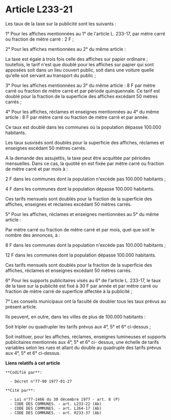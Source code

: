 # Article L233-21

Les taux de la taxe sur la publicité sont les suivants :

1° Pour les affiches mentionnées au 1° de l'article L. 233-17, par mètre carré ou fraction de mètre carré : 2 F ;

2° Pour les affiches mentionnées au 2° du même article :

La taxe est égale à trois fois celle des affiches sur papier ordinaire ; toutefois, le tarif n'est que doublé pour les
affiches sur papier qui sont apposées soit dans un lieu couvert public, soit dans une voiture quelle qu'elle soit servant au
transport du public ;

3° Pour les affiches mentionnées au 3° du même article : 8 F par mètre carré ou fraction de mètre carré et par période
quinquennale. Ce tarif est doublé pour la fraction de la superficie des affiches excédant 50 mètres carrés ;

4° Pour les affiches, réclames et enseignes mentionnées au 4° du même article : 8 F par mètre carré ou fraction de mètre
carré et par année.

Ce taux est doublé dans les communes où la population dépasse 100.000 habitants.

Les taux susvisés sont doublés pour la superficie des affiches, réclames et enseignes excédant 50 mètres carrés.

A la demande des assujettis, la taxe peut être acquittée par périodes mensuelles. Dans ce cas, la quotité en est fixée par
mètre carré ou fraction de mètre carré et par mois à :

2 F dans les communes dont la population n'excède pas 100.000 habitants ;

4 F dans les communes dont la population dépasse 100.000 habitants.

Ces tarifs mensuels sont doublés pour la fraction de la superficie des affiches, enseignes et réclames excédant 50 mètres
carrés.

5° Pour les affiches, réclames et enseignes mentionnées au 5° du même article :

Par mètre carré ou fraction de mètre carré et par mois, quel que soit le nombre des annonces, à :

8 F dans les communes dont la population n'excède pas 100.000 habitants ;

12 F dans les communes dont la population dépasse 100.000 habitants.

Ces tarifs mensuels sont doublés pour la fraction de la superficie des affiches, réclames et enseignes excédant 50 mètres
carrés.

6° Pour les supports publicitaires visés au 6° de l'article L. 233-17, le taux de la taxe sur la publicité est fixé à 30 F
par année et par mètre carré ou fraction de mètre carré de superficie affectée à la publicité ;

7° Les conseils municipaux ont la faculté de doubler tous les taux prévus au présent article.

Ils peuvent, en outre, dans les villes de plus de 100.000 habitants :

Soit tripler ou quadrupler les tarifs prévus aux 4°, 5° et 6° ci-dessus ;

Soit instituer, pour les affiches, réclames, enseignes lumineuses et supports publicitaires mentionnés aux 4°, 5° et 6° ci-
dessus, une échelle de tarifs variables selon les rues et allant du double au quadruple des tarifs prévus aux 4°, 5° et 6°
ci-dessus.

**Liens relatifs à cet article**

	**Codifié par**:

	  - Décret n°77-90 1977-01-27

	**Cité par**:

	  - Loi n°77-1466 du 30 décembre 1977 - art. 8 (P)
	  - CODE DES COMMUNES. - art. L233-22 (Ab)
	  - CODE DES COMMUNES. - art. L264-17 (Ab)
	  - CODE DES COMMUNES. - art. R233-37 (Ab)
